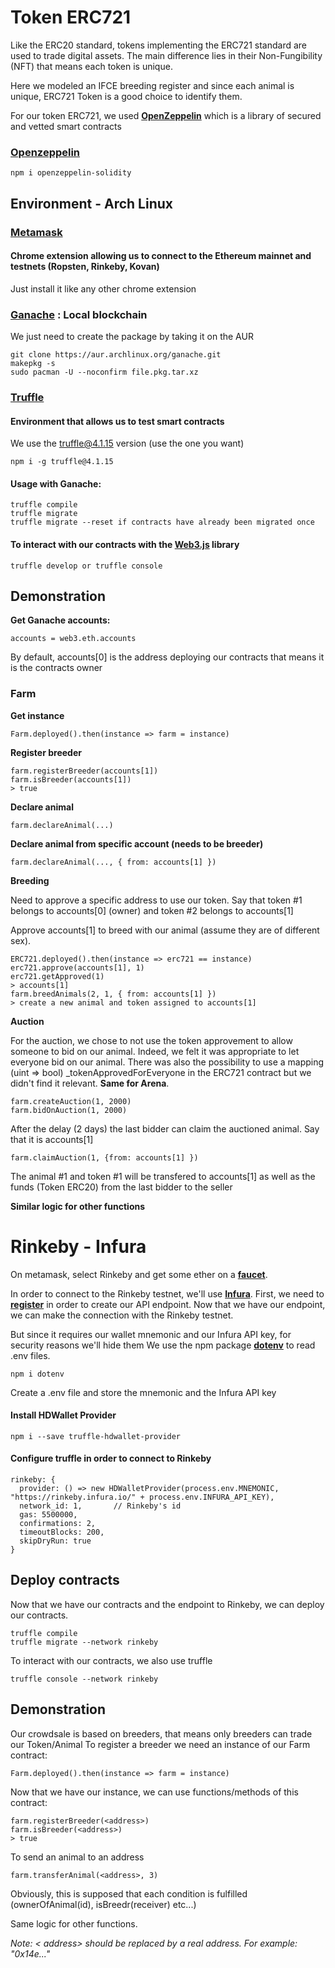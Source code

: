 # Token ERC721

Like the ERC20 standard, tokens implementing the ERC721 standard are used to trade digital assets. The main difference lies in their Non-Fungibility (NFT) that means each token is unique.

Here we modeled an IFCE breeding register and since each animal is unique, ERC721 Token is a good choice to identify them.

For our token ERC721, we used **[OpenZeppelin](https://github.com/OpenZeppelin/openzeppelin-solidity)** which is a library of secured and vetted smart contracts

### [Openzeppelin](https://github.com/OpenZeppelin/openzeppelin-solidity)

    npm i openzeppelin-solidity

## Environment - Arch Linux

### [Metamask](https://metamask.io/)

#### Chrome extension allowing us to connect to the Ethereum mainnet and testnets (Ropsten, Rinkeby, Kovan)

Just install it like any other chrome extension

### [Ganache](https://truffleframework.com/) : Local blockchain

We just need to create the package by taking it on the AUR

    git clone https://aur.archlinux.org/ganache.git
    makepkg -s
    sudo pacman -U --noconfirm file.pkg.tar.xz

### [Truffle](https://truffleframework.com/)

#### Environment that allows us to test smart contracts

We use the truffle@4.1.15 version (use the one you want)

    npm i -g truffle@4.1.15

#### Usage with Ganache:

    truffle compile
    truffle migrate
    truffle migrate --reset if contracts have already been migrated once

#### To interact with our contracts with the **[Web3.js](https://github.com/ethereum/wiki/wiki/JavaScript-API)** library

    truffle develop or truffle console

## Demonstration

**Get Ganache accounts:**

    accounts = web3.eth.accounts

By default, accounts[0] is the address deploying our contracts that means it is the contracts owner

### Farm

**Get instance**

    Farm.deployed().then(instance => farm = instance)

**Register breeder**

    farm.registerBreeder(accounts[1])
    farm.isBreeder(accounts[1])
    > true

**Declare animal**

    farm.declareAnimal(...)

**Declare animal from specific account (needs to be breeder)**

    farm.declareAnimal(..., { from: accounts[1] })

**Breeding**

Need to approve a specific address to use our token. Say that token #1 belongs to accounts[0] (owner) and token #2 belongs to accounts[1]

Approve accounts[1] to breed with our animal (assume they are of different sex).

    ERC721.deployed().then(instance => erc721 == instance)
    erc721.approve(accounts[1], 1)
    erc721.getApproved(1)
    > accounts[1]
    farm.breedAnimals(2, 1, { from: accounts[1] })
    > create a new animal and token assigned to accounts[1]

**Auction**

For the auction, we chose to not use the token approvement to allow someone to bid on our animal. Indeed, we felt it was appropriate to let everyone bid on our animal. There was also the possibility to use a mapping (uint => bool) _tokenApprovedForEveryone in the ERC721 contract but we didn't find it relevant. **Same for Arena**.

    farm.createAuction(1, 2000)
    farm.bidOnAuction(1, 2000)

After the delay (2 days) the last bidder can claim the auctioned animal. Say that it is accounts[1]

    farm.claimAuction(1, {from: accounts[1] })

The animal #1 and token #1 will be transfered to accounts[1] as well as the funds (Token ERC20) from the last bidder to the seller

**Similar logic for other functions**

# Rinkeby - Infura

On metamask, select Rinkeby and get some ether on a **[faucet](https://faucet.rinkeby.io/)**. 

In order to connect to the Rinkeby testnet, we'll use **[Infura](https://infura.io)**. First, we need to **[register](https://infura.io/signup)** in order to create our API endpoint.
Now that we have our endpoint, we can make the connection with the Rinkeby testnet.

But since it requires our wallet mnemonic and our Infura API key, for security reasons we'll hide them
We use the npm package **[dotenv](https://www.npmjs.com/package/dotenv)** to read .env files.

    npm i dotenv

Create a .env file and store the mnemonic and the Infura API key

#### Install HDWallet Provider

    npm i --save truffle-hdwallet-provider

#### Configure truffle in order to connect to Rinkeby

    rinkeby: {
      provider: () => new HDWalletProvider(process.env.MNEMONIC, "https://rinkeby.infura.io/" + process.env.INFURA_API_KEY),
      network_id: 1,       // Rinkeby's id
      gas: 5500000,        
      confirmations: 2,    
      timeoutBlocks: 200,  
      skipDryRun: true     
    }

## Deploy contracts

Now that we have our contracts and the endpoint to Rinkeby, we can deploy our contracts.

    truffle compile
    truffle migrate --network rinkeby

To interact with our contracts, we also use truffle

    truffle console --network rinkeby

## Demonstration

Our crowdsale is based on breeders, that means only breeders can trade our Token/Animal
To register a breeder we need an instance of our Farm contract:

    Farm.deployed().then(instance => farm = instance)

Now that we have our instance, we can use functions/methods of this contract:

    farm.registerBreeder(<address>)
    farm.isBreeder(<address>)
    > true

To send an animal to an address

    farm.transferAnimal(<address>, 3)

Obviously, this is supposed that each condition is fulfilled (ownerOfAnimal(id), isBreedr(receiver) etc...)

Same logic for other functions.

*Note: < address> should be replaced by a real address. For example: "0x14e..."*